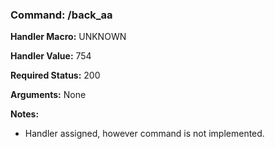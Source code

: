 ### Command: /back_aa

**Handler Macro:** UNKNOWN

**Handler Value:** 754

**Required Status:** 200

**Arguments:**
None

**Notes:**
- Handler assigned, however command is not implemented.
